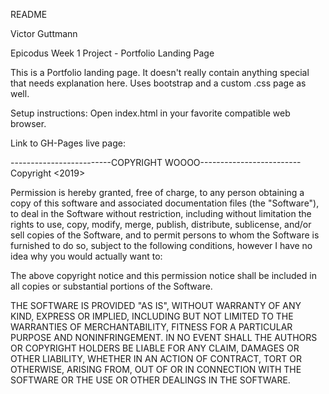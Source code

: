 README

Victor Guttmann

Epicodus Week 1 Project - Portfolio Landing Page

This is a Portfolio landing page. It doesn't really contain anything special that needs explanation here. Uses bootstrap and a custom .css page as well.

Setup instructions: Open index.html in your favorite compatible web browser.

Link to GH-Pages live page:


-------------------------COPYRIGHT WOOOO-------------------------
Copyright <2019> <Victor Guttmann>

Permission is hereby granted, free of charge, to any person obtaining a copy of this software and associated documentation files (the "Software"), to deal in the Software without restriction, including without limitation the rights to use, copy, modify, merge, publish, distribute, sublicense, and/or sell copies of the Software, and to permit persons to whom the Software is furnished to do so, subject to the following conditions, however I have no idea why you would actually want to:

The above copyright notice and this permission notice shall be included in all copies or substantial portions of the Software.

THE SOFTWARE IS PROVIDED "AS IS", WITHOUT WARRANTY OF ANY KIND, EXPRESS OR IMPLIED, INCLUDING BUT NOT LIMITED TO THE WARRANTIES OF MERCHANTABILITY, FITNESS FOR A PARTICULAR PURPOSE AND NONINFRINGEMENT. IN NO EVENT SHALL THE AUTHORS OR COPYRIGHT HOLDERS BE LIABLE FOR ANY CLAIM, DAMAGES OR OTHER LIABILITY, WHETHER IN AN ACTION OF CONTRACT, TORT OR OTHERWISE, ARISING FROM, OUT OF OR IN CONNECTION WITH THE SOFTWARE OR THE USE OR OTHER DEALINGS IN THE SOFTWARE.
